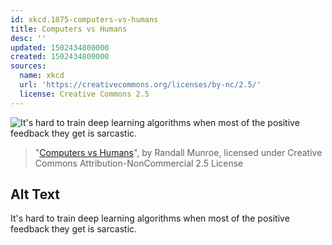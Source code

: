 ```yaml
---
id: xkcd.1875-computers-vs-humans
title: Computers vs Humans
desc: ''
updated: 1502434800000
created: 1502434800000
sources:
  name: xkcd
  url: 'https://creativecommons.org/licenses/by-nc/2.5/'
  license: Creative Commons 2.5
---
```

![It's hard to train deep learning algorithms when most of the positive feedback they get is sarcastic.](https://imgs.xkcd.com/comics/computers_vs_humans.png)
> "[Computers vs Humans](https://xkcd.com/1875/)", by Randall Munroe, licensed under Creative Commons Attribution-NonCommercial 2.5 License

## Alt Text
It's hard to train deep learning algorithms when most of the positive feedback they get is sarcastic.

